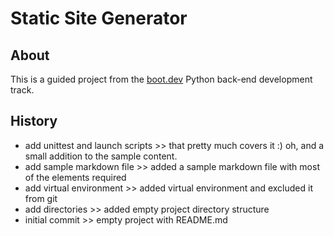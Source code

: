 # Static Site Generator

## About
This is a guided project from the [boot.dev](https://boot.dev) Python back-end development track.

## History
- add unittest and launch scripts >> that pretty much covers it :) oh, and a small addition to the sample content.
- add sample markdown file >> added a sample markdown file with most of the elements required
- add virtual environment >> added virtual environment and excluded it from git
- add directories >> added empty project directory structure
- initial commit >> empty project with README.md
